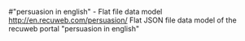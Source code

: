 #"persuasion‎ in english" - Flat file data model
http://en.recuweb.com/persuasion‎/
Flat JSON file data model of the recuweb portal "persuasion‎ in english"
